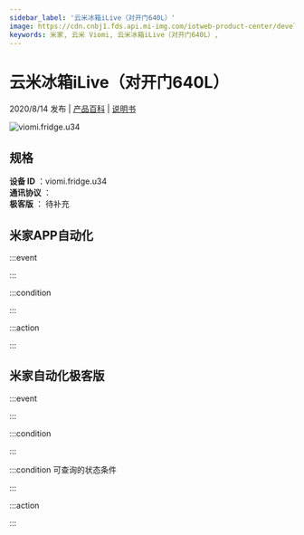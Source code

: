 ```yaml
---
sidebar_label: '云米冰箱iLive（对开门640L）'
image: https://cdn.cnbj1.fds.api.mi-img.com/iotweb-product-center/developer_1595833996117VzNCQFdf.png?GalaxyAccessKeyId=AKVGLQWBOVIRQ3XLEW&Expires=9223372036854775807&Signature=Na8fP+6sGfTTRGtVDCOoagY2n5k=
keywords: 米家, 云米 Viomi, 云米冰箱iLive（对开门640L）, 
---
```

# 云米冰箱iLive（对开门640L）

2020/8/14 发布 | [产品百科](https://home.mi.com/webapp/content/baike/product/index.html?model=viomi.fridge.u34/) | [说明书](https://home.mi.com/views/introduction.html?model=viomi.fridge.u34&region=cn)

![viomi.fridge.u34](https://cdn.cnbj1.fds.api.mi-img.com/iotweb-product-center/developer_1595833996117VzNCQFdf.png?GalaxyAccessKeyId=AKVGLQWBOVIRQ3XLEW&Expires=9223372036854775807&Signature=Na8fP+6sGfTTRGtVDCOoagY2n5k=)

## 规格  
> 
**设备 ID** ：viomi.fridge.u34  
**通讯协议** ：  
**极客版**  ： 待补充 


## 米家APP自动化  

:::event  

:::

:::condition  

:::

:::action   

:::

## 米家自动化极客版  

:::event  

:::

:::condition  

:::

:::condition 可查询的状态条件  

:::

:::action  

:::

        
